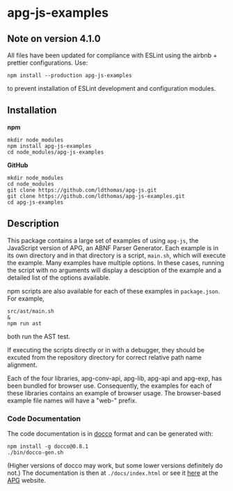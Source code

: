 # apg-js-examples

## Note on version 4.1.0

All files have been updated for compliance with ESLint using the airbnb + prettier configurations.
Use:

```
npm install --production apg-js-examples
```

to prevent installation of ESLint development and configuration modules.

## Installation

**npm**

```
mkdir node_modules
npm install apg-js-examples
cd node_modules/apg-js-examples
```

**GitHub**

```
mkdir node_modules
cd node_modules
git clone https://github.com/ldthomas/apg-js.git
git clone https://github.com/ldthomas/apg-js-examples.git
cd apg-js-examples
```

## Description

This package contains a large set of examples of using `apg-js`,
the JavaScript version of APG, an ABNF Parser Generator.
Each example is in its own directory and in that directory is
a script, `main.sh`, which will execute the example. Many examples
have multiple options. In these cases, running the script with
no arguments will display a desciption of the example and a
detailed list of the options available.

npm scripts are also available for each of these examples
in `package.json`. For example,

```
src/ast/main.sh
&
npm run ast
```

both run the AST test.

If executing the scripts directly or in with a debugger, they should be
excuted from the repository directory for correct relative path name alignment.

Each of the four libraries, apg-conv-api, apg-lib, apg-api and apg-exp,
has been bundled for browser use. Consequently, the examples for
each of these libraries contains an example of browser usage.
The browser-based example file names will have a "web-" prefix.

### Code Documentation

The code documentation is in [docco](http://ashkenas.com/docco/) format and can be generated with:

```
npm install -g docco@0.8.1
./bin/docco-gen.sh
```

(Higher versions of docco may work, but some lower versions definitely do not.)
The documentation is then at `./docs/index.html` or see it [here](https://sabnf.com/docs/apg-js-examples/) at the [APG](https://sabnf.com/) website.
